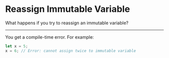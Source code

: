 # Reassign Immutable Variable

What happens if you try to reassign an immutable variable?

---

You get a compile-time error. For example:
```rust
let x = 5;
x = 6; // Error: cannot assign twice to immutable variable
```